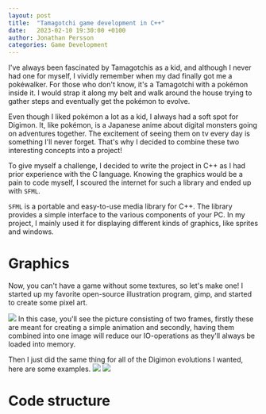 ```yaml
---
layout: post
title:  "Tamagotchi game development in C++"
date:   2023-02-10 19:30:00 +0100
author: Jonathan Persson
categories: Game Development
---
```


I've always been fascinated by Tamagotchis as a kid, and although I never had one for myself, I vividly remember when my dad finally got me a pokéwalker. For those who don't know, it's a Tamagotchi with a pokémon inside it. I would strap it along my belt and walk around the house trying to gather steps and eventually get the pokémon to evolve.

Even though I liked pokémon a lot as a kid, I always had a soft spot for Digimon. It, like pokémon, is a Japanese anime about digital monsters going on adventures together. The excitement of seeing them on tv every day is something I'll never forget. That's why I decided to combine these two interesting concepts into a project!


To give myself a challenge, I decided to write the project in C++ as I had prior experience with the C language. Knowing the graphics would be a pain to code myself, I scoured the internet for such a library and ended up with `SFML`.

`SFML` is a portable and easy-to-use media library for C++. The library provides a simple interface to the various components of your PC. In my project, I mainly used it for displaying different kinds of graphics, like sprites and windows.

# Graphics

Now, you can't have a game without some textures, so let's make one!
I started up my favorite open-source illustration program, gimp, and started to create some pixel art.

<img src="{{ site.baseurl }}/assets/2023-02-01/koromon_atlas.png">
In this case, you'll see the picture consisting of two frames, firstly these are meant for creating a simple animation and secondly, having them combined into one image will reduce our IO-operations as they'll always be loaded into memory.

Then I just did the same thing for all of the Digimon evolutions I wanted, here are some examples.
<img src="{{ site.baseurl }}/assets/2023-02-01/0_botamon_texture_atlas">
<img src="{{ site.baseurl }}/assets/2023-02-01/2_agumon_texture_atlas_2">

# Code structure